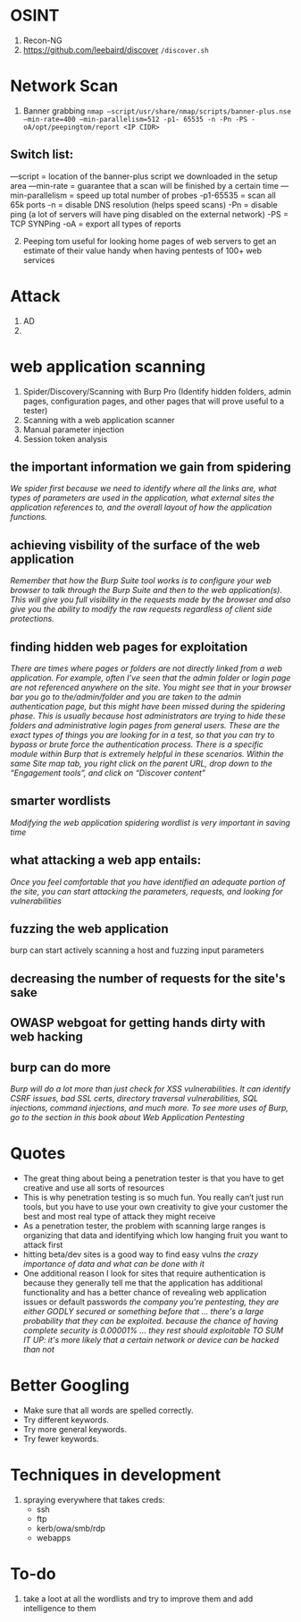 
# OSINT
1. Recon-NG
2. https://github.com/leebaird/discover
	`/discover.sh`

# Network Scan
1. Banner grabbing
`nmap —script/usr/share/nmap/scripts/banner-plus.nse –min-rate=400 —min-parallelism=512 -p1-
65535 -n -Pn -PS -oA/opt/peepingtom/report <IP CIDR>`
## Switch list:
—script = location of the banner-plus script we downloaded in the setup area
—min-rate = guarantee that a scan will be finished by a certain time
—min-parallelism = speed up total number of probes
-p1-65535 = scan all 65k ports
-n = disable DNS resolution (helps speed scans)
-Pn = disable ping (a lot of servers will have ping disabled on the external network)
-PS = TCP SYNPing
-oA = export all types of reports

2. Peeping tom
useful for looking home pages of web servers to get an estimate of their value
handy when having pentests of 100+ web services


# Attack
1. AD
2. 

# web application scanning
1. Spider/Discovery/Scanning with Burp Pro (Identify hidden folders, admin pages, configuration pages, and other pages that will prove useful to a tester)
2. Scanning with a web application scanner
3. Manual parameter injection
4. Session token analysis

## the important information we gain from spidering
*We spider first because we need to identify where all the links are, what types of parameters are used
in the application, what external sites the application references to, and the overall layout of how the
application functions.*

## achieving visbility of the surface of the web application
*Remember that how the Burp Suite tool works is to configure your web browser to talk through the Burp Suite and then to the web application(s). This will give you full visibility in the requests made by the browser and also give you the ability to modify the raw requests regardless of client side protections.*

## finding hidden web pages for exploitation
*There are times where pages or folders are not directly linked from a web application. For example, often I’ve seen that the admin folder or login page are not referenced anywhere on the site. You might see that in your browser bar you go to the/admin/folder and you are taken to the admin authentication page, but this might have been missed during the spidering phase. This is usually because host administrators are trying to hide these folders and administrative login pages from general users. These are the exact types of things you are looking for in a test, so that you can try to bypass or brute force the authentication process.*
	*There is a specific module within Burp that is extremely helpful in these scenarios. Within the same Site map tab, you right click on the parent URL, drop down to the “Engagement tools”, and click on “Discover content”*

## smarter wordlists
*Modifying the web application spidering wordlist is very important in saving time*

## what attacking a web app entails:
*Once you feel comfortable that you have identified an adequate portion of the site, you can start attacking the parameters, requests, and looking for vulnerabilities*

## fuzzing the web application
burp can start actively scanning a host and fuzzing input parameters

## decreasing the number of requests for the site's sake

## OWASP webgoat for getting hands dirty with web hacking

## burp can do more
*Burp will do a lot more than just check for XSS vulnerabilities. It can identify CSRF issues, bad SSL
certs, directory traversal vulnerabilities, SQL injections, command injections, and much more. To see
more uses of Burp, go to the section in this book about Web Application Pentesting*


# Quotes
- The great thing about being a penetration tester is that you have to get creative and use all sorts of resources
- This is why penetration testing is so much fun. You really can’t just run tools, but you have to use your own creativity to give your customer the best and most real type of attack they might receive
- As a penetration tester, the problem with scanning large ranges is organizing that data and identifying which low hanging fruit you want to attack first
- hitting beta/dev sites is a good way to find easy vulns
*the crazy importance of data and what can be done with it*
- One additional reason I look for sites that require authentication is because they generally tell me that the application has additional functionality and has a better chance of revealing web application issues or default passwords
*the company you're pentesting, they are either GODLY secured or something before that ... there's a large probability that they can be exploited. because the chance of having complete security is 0.00001% ... they rest should exploitable*
*TO SUM IT UP: it's more likely that a certain network or device can be hacked than not*

# Better Googling
- Make sure that all words are spelled correctly.
- Try different keywords.
- Try more general keywords.
- Try fewer keywords.

# Techniques in development
1. spraying everywhere that takes creds:
	- ssh
	- ftp
	- kerb/owa/smb/rdp
	- webapps

# To-do
1. take a loot at all the wordlists and try to improve them and add intelligence to them